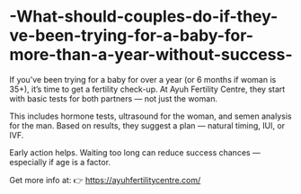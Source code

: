 # -What-should-couples-do-if-they-ve-been-trying-for-a-baby-for-more-than-a-year-without-success-

If you’ve been trying for a baby for over a year (or 6 months if woman is 35+), it’s time to get a fertility check-up. At Ayuh Fertility Centre, they start with basic tests for both partners — not just the woman.

This includes hormone tests, ultrasound for the woman, and semen analysis for the man. Based on results, they suggest a plan — natural timing, IUI, or IVF.

Early action helps. Waiting too long can reduce success chances — especially if age is a factor.

Get more info at:
👉 https://ayuhfertilitycentre.com/
